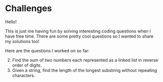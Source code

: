 # Challenges 

Hello!


This is just me having fun by solving interesting coding questions when I have free time. There are some pretty cool questions so I wanted to share my solutions too!

Here are the questions I worked on so far:

2. Find the sum of two numbers each represented as a linked list in reverse order of digits.
3. Given a string, find the length of the longest substring without repeating characters.


